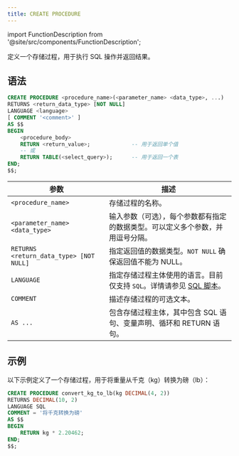 ```yaml
---
title: CREATE PROCEDURE
---
```

import FunctionDescription from '@site/src/components/FunctionDescription';

<FunctionDescription description="引入或更新于：v1.2.637"/>

定义一个存储过程，用于执行 SQL 操作并返回结果。

## 语法

```sql
CREATE PROCEDURE <procedure_name>(<parameter_name> <data_type>, ...) 
RETURNS <return_data_type> [NOT NULL]
LANGUAGE <language> 
[ COMMENT '<comment>' ] 
AS $$
BEGIN
    <procedure_body>
    RETURN <return_value>;             -- 用于返回单个值
    -- 或
    RETURN TABLE(<select_query>);      -- 用于返回一个表
END;
$$;
```

| 参数                               | 描述                                                                                                               |
|-----------------------------------------|---------------------------------------------------------------------------------------------------------------------------|
| `<procedure_name>`                      | 存储过程的名称。                                                                                                    |
| `<parameter_name> <data_type>`          | 输入参数（可选），每个参数都有指定的数据类型。可以定义多个参数，并用逗号分隔。 |
| `RETURNS <return_data_type> [NOT NULL]` | 指定返回值的数据类型。`NOT NULL` 确保返回值不能为 NULL。                        |
| `LANGUAGE`                              | 指定存储过程主体使用的语言。目前仅支持 `SQL`。详情请参见 [SQL 脚本](/guides/query/stored-procedure#sql-scripting)。                       |
| `COMMENT`                               | 描述存储过程的可选文本。                                                                                   |
| `AS ...`                                | 包含存储过程主体，其中包含 SQL 语句、变量声明、循环和 RETURN 语句。        |

## 示例

以下示例定义了一个存储过程，用于将重量从千克（kg）转换为磅（lb）：

```sql
CREATE PROCEDURE convert_kg_to_lb(kg DECIMAL(4, 2)) 
RETURNS DECIMAL(10, 2) 
LANGUAGE SQL 
COMMENT = '将千克转换为磅'
AS $$
BEGIN
    RETURN kg * 2.20462;
END;
$$;
```